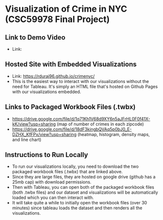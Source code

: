 # Visualization of Crime in NYC (CSC59978 Final Project)

## Link to Demo Video
- Link: 

## Hosted Site with Embedded Visualizations
 - Link: https://rduraj96.github.io/crimenyc/
 - This is the easiest way to interact with our visualizations without the need for Tableau. It's simply an HTML file that's hosted on Github Pages with our visualizations embedded. 
 
 ## Links to Packaged Workbook Files (.twbx)
 - https://drive.google.com/file/d/1q71Kh1V68d9XY6n5aJFrHL0F0f41X-kK/view?usp=sharing (map of number of crimes in each zipcode)
 - https://drive.google.com/file/d/18dF3kingbQVAq5p0bJ0_E-DZHX_KfFPx/view?usp=sharing (heatmap, histogram, density maps, and line chart)
 
 ## Instructions to Run Locally
 - To run our visualizations locally, you need to download the two packaged workbook files (.twbx) that are linked above.
 - Since they are large files, they are hosted on google drive (github has a 25mb cap) with download permissions.
 - Then with Tableau, you can open both of the packaged workbook files (both .twbx files) and our dataset and visualizations will be automatically loaded which you can then interact with.
 - It will take quite a while to initially open the workbook files (over 30 minutes) since tableau loads the dataset and then renders all the visualizations.
